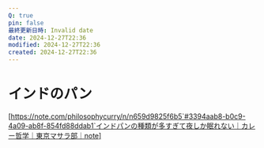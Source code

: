 ```yaml
---
Q: true
pin: false
最終更新日時: Invalid date
date: 2024-12-27T22:36
modified: 2024-12-27T22:36
created: 2024-12-27T22:36
---
```

# インドのパン

[https://note.com/philosophycurry/n/n659d9825f6b5`#3394aab8-b0c9-4a09-ab8f-854fd88ddab1`インドパンの種類が多すぎて夜しか眠れない｜カレー哲学｜東京マサラ部｜note]